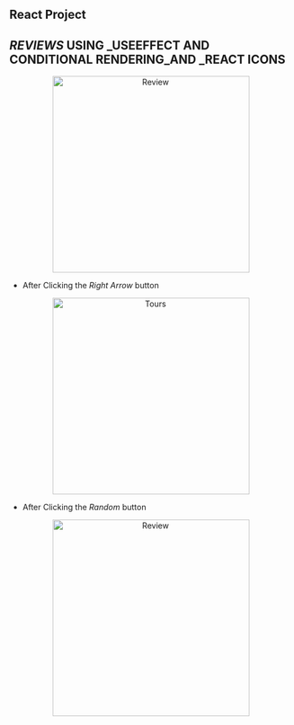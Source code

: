 ## React Project 

## _REVIEWS_ USING _USEEFFECT AND CONDITIONAL RENDERING_AND _REACT ICONS

<p align="center">
  <img src="src\images\img1.png.png" width="350" title="Review">
</p>

- After Clicking the
  _Right Arrow_ button 

<p align="center">
  <img src="src\images\img2.png.png" width="350" title="Tours">
</p>

- After Clicking the
  _Random_ button 

<p align="center">
  <img src="src\images\img3.png.png" width="350" title="Review">
</p>